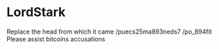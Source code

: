 # LordStark
Replace the head from which it came
/puecs25ma893neds7
/po_894fit
Please assist bitcoins accusations 
